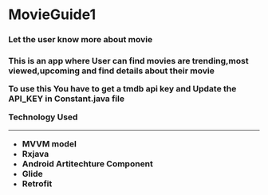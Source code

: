 # MovieGuide1
<h3>Let the user know more about movie <h3>
<p>This is an app where User can find movies are trending,most viewed,upcoming and find details about their movie<p>

To use this You have to get a tmdb api key and Update the API_KEY in Constant.java file

Technology Used
________________
<ul>
<li>MVVM model
<li>Rxjava
<li>Android Artitechture Component
<li>Glide
<li>Retrofit
<ul>
<br>


